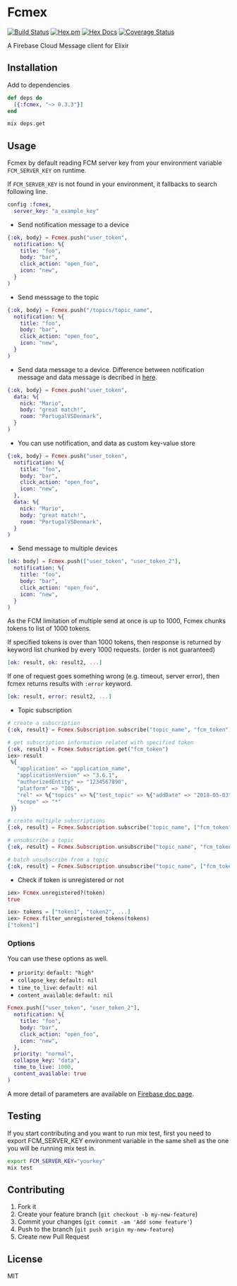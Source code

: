 # Fcmex

[![Build Status](https://travis-ci.org/shufo/fcmex.svg?branch=master)](https://travis-ci.org/shufo/fcmex)
[![Hex.pm](https://img.shields.io/hexpm/v/fcmex.svg)](https://hex.pm/packages/fcmex)
[![Hex Docs](https://img.shields.io/badge/hex-docs-9768d1.svg)](https://hexdocs.pm/fcmex)
[![Coverage Status](https://coveralls.io/repos/github/shufo/fcmex/badge.svg?branch=master)](https://coveralls.io/github/shufo/fcmex?branch=master)

A Firebase Cloud Message client for Elixir

## Installation

Add to dependencies

```elixir
def deps do
  [{:fcmex, "~> 0.3.3"}]
end
```

```bash
mix deps.get
```

## Usage

Fcmex by default reading FCM server key from your environment variable `FCM_SERVER_KEY` on runtime.

If `FCM_SERVER_KEY` is not found in your environment, it fallbacks to search following line.

```elixir
config :fcmex,
  server_key: "a_example_key"
```

* Send notification message to a device

```elixir
{:ok, body} = Fcmex.push("user_token",
  notification: %{
    title: "foo",
    body: "bar",
    click_action: "open_foo",
    icon: "new",
  }
)
```

* Send messsage to the topic

```elixir
{:ok, body} = Fcmex.push("/topics/topic_name",
  notification: %{
    title: "foo",
    body: "bar",
    click_action: "open_foo",
    icon: "new",
  }
)
```

* Send data message to a device. Difference between notification message and data message is decribed in [here](https://firebase.google.com/docs/cloud-messaging/concept-options#notifications_and_data_messages).

```elixir
{:ok, body} = Fcmex.push("user_token",
  data: %{
    nick: "Mario",
    body: "great match!",
    room: "PortugalVSDenmark",
  }
)
```

* You can use notification, and data as custom key-value store

```elixir
{:ok, body} = Fcmex.push("user_token",
  notification: %{
    title: "foo",
    body: "bar",
    click_action: "open_foo",
    icon: "new",
  },
  data: %{
    nick: "Mario",
    body: "great match!",
    room: "PortugalVSDenmark",
  }
)
```

* Send message to multiple devices

```elixir
[ok: body] = Fcmex.push(["user_token", "user_token_2"],
  notification: %{
    title: "foo",
    body: "bar",
    click_action: "open_foo",
    icon: "new",
  }
)
```

As the FCM limitation of multiple send at once is up to 1000, Fcmex chunks tokens to list of 1000 tokens.

If specified tokens is over than 1000 tokens, then response is returned by keyword list chunked by every 1000 requests. (order is not guaranteed)

```elixir
[ok: result, ok: result2, ...]
```

If one of request goes something wrong (e.g. timeout, server error), then fcmex returns results with `:error` keyword.

```elixir
[ok: result, error: result2, ...]
```

* Topic subscription

```elixir
# create a subscription
{:ok, result} = Fcmex.Subscription.subscribe("topic_name", "fcm_token")

# get subscription information related with specified token
{:ok, result} = Fcmex.Subscription.get("fcm_token")
iex> result
 %{
   "application" => "application_name",
   "applicationVersion" => "3.6.1",
   "authorizedEntity" => "1234567890",
   "platform" => "IOS",
   "rel" => %{"topics" => %{"test_topic" => %{"addDate" => "2018-05-03"}}},
   "scope" => "*"
 }}

# create multiple subscriptions
{:ok, result} = Fcmex.Subscription.subscribe("topic_name", ["fcm_token", "fcm_token2"])

# unsubscribe a topic
{:ok, result} = Fcmex.Subscription.unsubscribe("topic_name", "fcm_token")

# batch unsubscribe from a topic
{:ok, result} = Fcmex.Subscription.unsubscribe("topic_name", ["fcm_token", "fcm_token2"])
```

* Check if token is unregistered or not

```elixir
iex> Fcmex.unregistered?(token)
true

iex> tokens = ["token1", "token2", ...]
iex> Fcmex.filter_unregistered_tokens(tokens)
["token1"]
```

### Options

You can use these options as well.

* `priority`: `default: "high"`
* `collapse_key`: `default: nil`
* `time_to_live`: `default: nil`
* `content_available`: `default: nil`

```elixir
Fcmex.push(["user_token", "user_token_2"],
  notification: %{
    title: "foo",
    body: "bar",
    click_action: "open_foo",
    icon: "new",
  },
  priority: "normal",
  collapse_key: "data",
  time_to_live: 1000,
  content_available: true
)
```

A more detail of parameters are available on [Firebase doc page](https://firebase.google.com/docs/cloud-messaging/concept-options).

## Testing

If you start contributing and you want to run mix test, first you need to export FCM_SERVER_KEY environment variable in the same shell as the one you will be running mix test in.

```bash
export FCM_SERVER_KEY="yourkey"
mix test
```

## Contributing

1.  Fork it
2.  Create your feature branch (`git checkout -b my-new-feature`)
3.  Commit your changes (`git commit -am 'Add some feature'`)
4.  Push to the branch (`git push origin my-new-feature`)
5.  Create new Pull Request

## License

MIT
